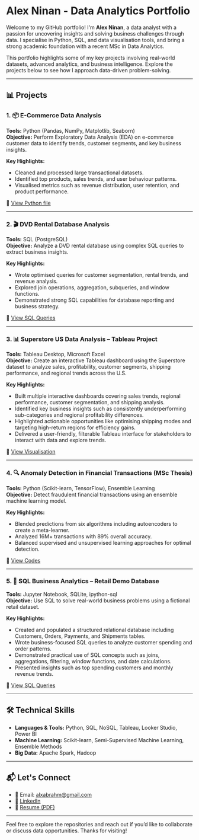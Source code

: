 # Alex Ninan - Data Analytics Portfolio

Welcome to my GitHub portfolio! I'm **Alex Ninan**, a data analyst with a passion for uncovering insights and solving business challenges through data. I specialise in Python, SQL, and data visualisation tools, and bring a strong academic foundation with a recent MSc in Data Analytics.

This portfolio highlights some of my key projects involving real-world datasets, advanced analytics, and business intelligence. Explore the projects below to see how I approach data-driven problem-solving.

---

## 📊 Projects

### 1. 📦 E-Commerce Data Analysis
**Tools:** Python (Pandas, NumPy, Matplotlib, Seaborn)  
**Objective:** Perform Exploratory Data Analysis (EDA) on e-commerce customer data to identify trends, customer segments, and key business insights.

**Key Highlights:**
- Cleaned and processed large transactional datasets.
- Identified top products, sales trends, and user behaviour patterns.
- Visualised metrics such as revenue distribution, user retention, and product performance.

📁 [View Python file](https://github.com/Alx-ninan/ecommerce-data-exploration.git)

---

### 2. 🎬 DVD Rental Database Analysis
**Tools:** SQL (PostgreSQL)  
**Objective:** Analyze a DVD rental database using complex SQL queries to extract business insights.

**Key Highlights:**
- Wrote optimised queries for customer segmentation, rental trends, and revenue analysis.
- Explored join operations, aggregation, subqueries, and window functions.
- Demonstrated strong SQL capabilities for database reporting and business strategy.

📁 [View SQL Queries](https://github.com/Alx-ninan/postgresql-data-projects.git)

---


### 3. 📊 Superstore US Data Analysis – Tableau Project  
**Tools:** Tableau Desktop, Microsoft Excel  
**Objective:** Create an interactive Tableau dashboard using the Superstore dataset to analyze sales, profitability, customer segments, shipping performance, and regional trends across the U.S.  

**Key Highlights:**
- Built multiple interactive dashboards covering sales trends, regional performance, customer segmentation, and shipping analysis.
- Identified key business insights such as consistently underperforming sub-categories and regional profitability differences.
- Highlighted actionable opportunities like optimising shipping modes and targeting high-return regions for efficiency gains.
- Delivered a user-friendly, filterable Tableau interface for stakeholders to interact with data and explore trends.

📁 [View Visualisation](https://github.com/Alx-ninan/tableau-superstore-analysis.git)  

---

### 4. 🔍 Anomaly Detection in Financial Transactions (MSc Thesis)
**Tools:** Python (Scikit-learn, TensorFlow), Ensemble Learning  
**Objective:** Detect fraudulent financial transactions using an ensemble machine learning model.

**Key Highlights:**
- Blended predictions from six algorithms including autoencoders to create a meta-learner.
- Analyzed 16M+ transactions with 89% overall accuracy.
- Balanced supervised and unsupervised learning approaches for optimal detection.

📁 [View Codes](https://github.com/Alx-ninan/AML-SemiSupervised-EnsembleModel.git)

---

### 5. 🧮 SQL Business Analytics – Retail Demo Database  
**Tools:** Jupyter Notebook, SQLite, ipython-sql  
**Objective:** Use SQL to solve real-world business problems using a fictional retail dataset.

**Key Highlights:**
- Created and populated a structured relational database including Customers, Orders, Payments, and Shipments tables.
- Wrote business-focused SQL queries to analyze customer spending and order patterns.
- Demonstrated practical use of SQL concepts such as joins, aggregations, filtering, window functions, and date calculations.
- Presented insights such as top spending customers and monthly revenue trends.
 
📁 [View SQL Queries](https://github.com/Alx-ninan/demo-database-acme.git)

--- 

## 🛠️ Technical Skills

- **Languages & Tools:** Python, SQL, NoSQL, Tableau, Looker Studio, Power BI
- **Machine Learning:** Scikit-learn, Semi-Supervised Machine Learning, Ensemble Methods
- **Big Data:** Apache Spark, Hadoop

---

## 📬 Let's Connect

- 📧 Email: alxabrahm@gmail.com  
- 🔗 [LinkedIn](https://www.linkedin.com/in/alex-ninan-03784696/)  
- 🧠 [Resume (PDF)](https://github.com/Alx-ninan/alxn_analytics_portfolio/blob/main/2025%20-%20Alex%20Ninan%20Resume%20-DA.pdf)

---

Feel free to explore the repositories and reach out if you’d like to collaborate or discuss data opportunities. Thanks for visiting!
